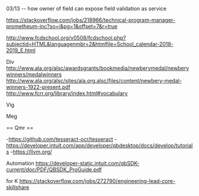 03/13
  -- how owner of field can expose field validation as service






https://stackoverflow.com/jobs/218966/technical-program-manager-prometheum-inc?so=i&pg=1&offset=7&r=true

http://www.fcdschool.org/v0508/fcdschool.php?subjectid=HTML&languagenmbr=2&htmlfile=School_calendar-2018-2019_E.html

Div
http://www.ala.org/alsc/awardsgrants/bookmedia/newberymedal/newberywinners/medalwinners
http://www.ala.org/alsc/sites/ala.org.alsc/files/content/newbery-medal-winners-1922-present.pdf
http://www.fcrr.org/library/index.html#vocabulary

Vig

Meg

== Qmr ==

-https://github.com/tesseract-ocr/tesseract
-https://developer.intuit.com/app/developer/qbdesktop/docs/develop/tutorials
-https://llvm.org/


Automation
https://developer-static.intuit.com/qbSDK-current/doc/PDF/QBSDK_ProGuide.pdf


for K
https://stackoverflow.com/jobs/272790/engineering-lead-core-skillshare

